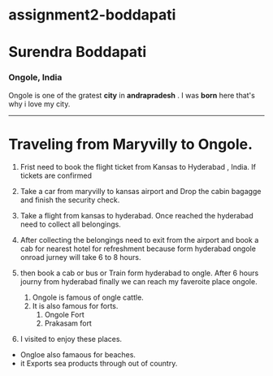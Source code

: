 # assignment2-boddapati
# Surendra Boddapati
### Ongole, India
 Ongole  is one of the gratest **city** in **andrapradesh** . I was **born** here that's why i love my city. 

 *****
 # Traveling from Maryvilly to Ongole.
1. Frist need to book the flight ticket from Kansas to Hyderabad , India. If tickets are confirmed 
2. Take a car from maryvilly to kansas airport and Drop the cabin bagagge and finish  the security check.
3. Take a flight from kansas to hyderabad. Once reached the hyderabad need to collect all belongings.
4. After collecting the belongings need to exit from the airport and book a cab for nearest hotel for refreshment because form hyderabad ongole onroad jurney will take 6 to 8 hours.
5. then book a cab or bus or Train form hyderabad to ongle. After 6 hours journy from hyderabad finally we can reach my faveroite place ongole.   
    1. Ongole is famous of ongle cattle. 
    2. It is also famous for forts.
       1. Ongole Fort 
       2. Prakasam fort

6. I visited to enjoy these places.
- Ongloe also famaous for beaches.
- it Exports sea products through out of country. 